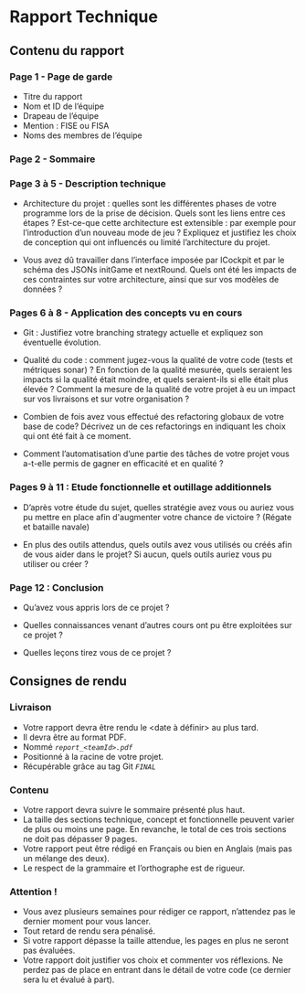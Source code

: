 # Rapport Technique

## Contenu du rapport

### Page 1 - Page de garde
-   Titre du rapport
-   Nom et ID de l’équipe
-   Drapeau de l’équipe
-   Mention : FISE ou FISA
-   Noms des membres de l’équipe

### Page 2 - Sommaire

### Page 3 à 5 - Description technique

-   Architecture du projet : quelles sont les différentes phases de votre programme lors de la prise de décision. Quels sont les liens entre ces étapes ? Est-ce-que cette architecture est extensible : par exemple pour l’introduction d’un nouveau mode de jeu ? Expliquez et justifiez les choix de conception qui ont influencés ou limité l’architecture du projet.
    
-   Vous avez dû travailler dans l’interface imposée par ICockpit et par le schéma des JSONs initGame et nextRound. Quels ont été les impacts de ces contraintes sur votre architecture, ainsi que sur vos modèles de données ?

### Pages 6 à 8 - Application des concepts vu en cours

-   Git : Justifiez votre branching strategy actuelle et expliquez son éventuelle évolution.
    
-   Qualité du code : comment jugez-vous la qualité de votre code (tests et métriques sonar) ? En fonction de la qualité mesurée, quels seraient les impacts si la qualité était moindre, et quels seraient-ils si elle était plus élevée ? Comment la mesure de la qualité de votre projet à eu un impact sur vos livraisons et sur votre organisation ?
    
-   Combien de fois avez vous effectué des refactoring globaux de votre base de code? Décrivez un de ces refactorings en indiquant les choix qui ont été fait à ce moment.
    
-   Comment l’automatisation d’une partie des tâches de votre projet vous a-t-elle permis de gagner en efficacité et en qualité ?

### Pages 9 à 11 : Etude fonctionnelle et outillage additionnels

-   D’après votre étude du sujet, quelles stratégie avez vous ou auriez vous pu mettre en place afin d'augmenter votre chance de victoire ? (Régate et bataille navale)
    
-   En plus des outils attendus, quels outils avez vous utilisés ou créés afin de vous aider dans le projet? Si aucun, quels outils auriez vous pu utiliser ou créer ?

### Page 12 : Conclusion

-   Qu’avez vous appris lors de ce projet ?
    
-   Quelles connaissances venant d’autres cours ont pu être exploitées sur ce projet ?
    
-   Quelles leçons tirez vous de ce projet ?

## Consignes de rendu

### Livraison
-   Votre rapport devra être rendu le <date à définir> au plus tard.
-   Il devra être au format PDF.
-   Nommé *`report_<teamId>.pdf`*
-   Positionné à la racine de votre projet.
-   Récupérable grâce au tag Git *`FINAL`*

### Contenu
-   Votre rapport devra suivre le sommaire présenté plus haut.
-   La taille des sections technique, concept et fonctionnelle peuvent varier de plus ou moins une page. En revanche, le total de ces trois sections ne doit pas dépasser 9 pages.
-   Votre rapport peut être rédigé en Français ou bien en Anglais (mais pas un mélange des deux).
-   Le respect de la grammaire et l’orthographe est de rigueur.

### Attention !
-   Vous avez plusieurs semaines pour rédiger ce rapport, n’attendez pas le dernier moment pour vous lancer.
-   Tout retard de rendu sera pénalisé.
-   Si votre rapport dépasse la taille attendue, les pages en plus ne seront pas évaluées.
-   Votre rapport doit justifier vos choix et commenter vos réflexions. Ne perdez pas de place en entrant dans le détail de votre code (ce dernier sera lu et évalué à part).
